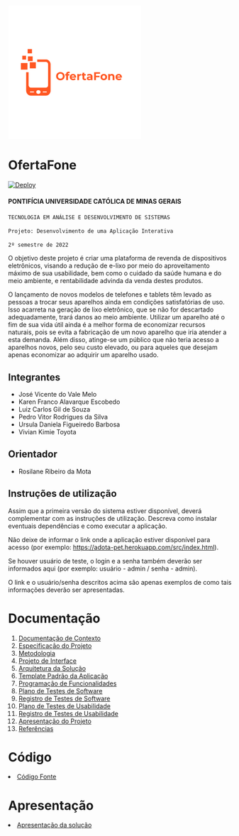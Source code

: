 
<img src="docs/img/LogoProject/SGN_09_05_2022_1662421850206.png" width="300" >

# OfertaFone

[![Deploy](https://github.com/ICEI-PUC-Minas-PMV-ADS/oferta_fone/actions/workflows/ofertafone.yml/badge.svg)](https://github.com/ICEI-PUC-Minas-PMV-ADS/oferta_fone/actions/workflows/ofertafone.yml)
#### PONTIFÍCIA UNIVERSIDADE CATÓLICA DE MINAS GERAIS

`TECNOLOGIA EM ANÁLISE E DESENVOLVIMENTO DE SISTEMAS`

`Projeto: Desenvolvimento de uma Aplicação Interativa`

`2º semestre de 2022`

O objetivo deste projeto é criar uma plataforma de revenda de dispositivos eletrônicos, visando a redução de e-lixo por meio do aproveitamento máximo de sua usabilidade, bem como o cuidado da saúde humana e do meio ambiente, e rentabilidade advinda da venda destes produtos.

O lançamento de novos modelos de telefones e tablets têm levado as pessoas a trocar seus aparelhos ainda em condições satisfatórias de uso. Isso acarreta na geração de lixo eletrônico, que se não for descartado adequadamente, trará danos ao meio ambiente. Utilizar um aparelho até o fim de sua vida útil ainda é a melhor forma de economizar recursos naturais, pois se evita a fabricação de um novo aparelho que iria atender a esta demanda. Além disso, atinge-se um público que não teria acesso a aparelhos novos, pelo seu custo elevado, ou para aqueles que desejam apenas economizar ao adquirir um aparelho usado.

## Integrantes

* José Vicente do Vale Melo
* Karen Franco Alavarque Escobedo
* Luiz Carlos Gil de Souza
* Pedro Vitor Rodrigues da Silva
* Ursula Daniela Figueiredo Barbosa
* Vivian Kimie Toyota

## Orientador

* Rosilane Ribeiro da Mota

## Instruções de utilização

Assim que a primeira versão do sistema estiver disponível, deverá complementar com as instruções de utilização. Descreva como instalar eventuais dependências e como executar a aplicação.

Não deixe de informar o link onde a aplicação estiver disponível para acesso (por exemplo: <https://adota-pet.herokuapp.com/src/index.html>).

Se houver usuário de teste, o login e a senha também deverão ser informados aqui (por exemplo: usuário - admin / senha - admin).

O link e o usuário/senha descritos acima são apenas exemplos de como tais informações deverão ser apresentadas.

# Documentação

<ol>
<li><a href="docs/01-Documentação de Contexto.md"> Documentação de Contexto</a></li>
<li><a href="docs/02-Especificação do Projeto.md"> Especificação do Projeto</a></li>
<li><a href="docs/03-Metodologia.md"> Metodologia</a></li>
<li><a href="docs/04-Projeto de Interface.md"> Projeto de Interface</a></li>
<li><a href="docs/05-Arquitetura da Solução.md"> Arquitetura da Solução</a></li>
<li><a href="docs/06-Template Padrão da Aplicação.md"> Template Padrão da Aplicação</a></li>
<li><a href="docs/07-Programação de Funcionalidades.md"> Programação de Funcionalidades</a></li>
<li><a href="docs/08-Plano de Testes de Software.md"> Plano de Testes de Software</a></li>
<li><a href="docs/09-Registro de Testes de Software.md"> Registro de Testes de Software</a></li>
<li><a href="docs/10-Plano de Testes de Usabilidade.md"> Plano de Testes de Usabilidade</a></li>
<li><a href="docs/11-Registro de Testes de Usabilidade.md"> Registro de Testes de Usabilidade</a></li>
<li><a href="docs/12-Apresentação do Projeto.md"> Apresentação do Projeto</a></li>
<li><a href="docs/13-Referências.md"> Referências</a></li>
</ol>

# Código

<li><a href="src/README.md"> Código Fonte</a></li>

# Apresentação

<li><a href="presentation/README.md"> Apresentação da solução</a></li>
